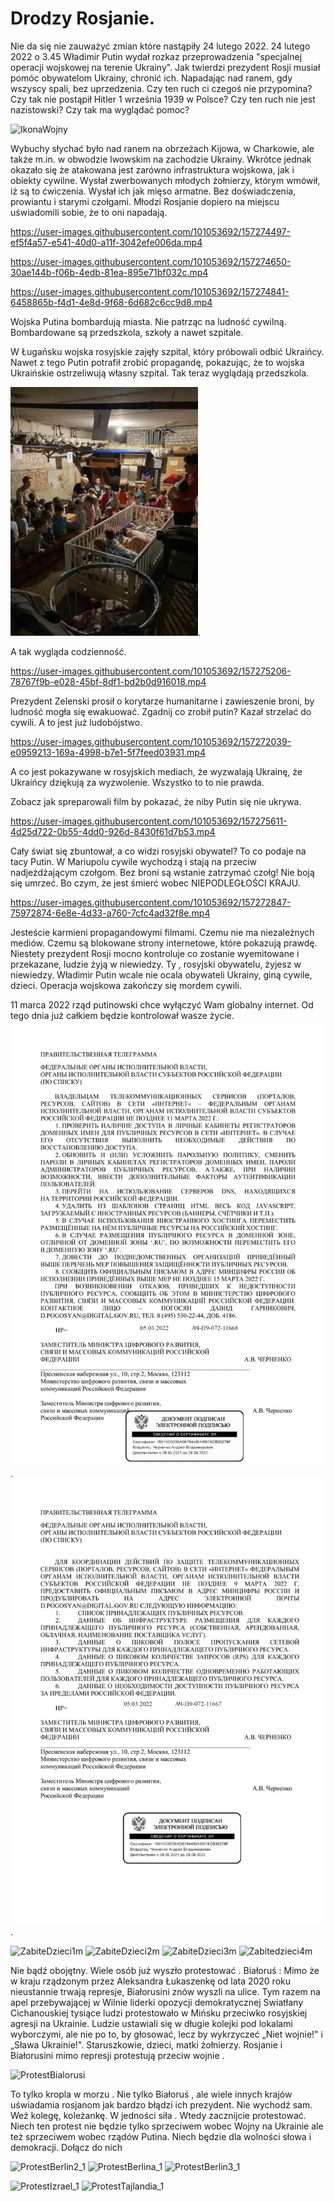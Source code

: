 # Drodzy Rosjanie.

Nie da się nie zauważyć zmian które nastąpiły 24 lutego 2022.
 24 lutego 2022 o 3.45 Władimir Putin wydał rozkaz przeprowadzenia "specjalnej operacji wojskowej na terenie Ukrainy". Jak twierdzi prezydent Rosji musiał pomóc obywatelom Ukrainy, chronić ich. Napadając nad ranem, gdy wszyscy spali, bez uprzedzenia. Czy ten ruch ci czegoś nie przypomina? Czy tak nie postąpił Hitler 1 września 1939 w Polsce? Czy ten ruch nie jest nazistowski? Czy tak ma wyglądać pomoc?
 
![IkonaWojny](https://user-images.githubusercontent.com/101053692/157290547-343ddb72-6409-4db2-bf36-9d71675e3f38.jpg)

Wybuchy słychać było nad ranem na obrzeżach Kijowa, w Charkowie, ale także m.in. w obwodzie lwowskim na zachodzie Ukrainy. Wkrótce jednak okazało się że atakowana jest zarówno infrastruktura wojskowa, jak i obiekty cywilne. Wysłał zwerbowanych młodych żołnierzy, którym wmówił, iż są to ćwiczenia. Wysłał ich jak mięso armatne. Bez doświadczenia, prowiantu i starymi czołgami. Młodzi Rosjanie dopiero na miejscu uświadomili sobie, że to oni napadają.

https://user-images.githubusercontent.com/101053692/157274497-ef5f4a57-e541-40d0-a11f-3042efe006da.mp4

https://user-images.githubusercontent.com/101053692/157274650-30ae144b-f06b-4edb-81ea-895e71bf032c.mp4

https://user-images.githubusercontent.com/101053692/157274841-6458865b-f4d1-4e8d-9f68-6d682c6cc9d8.mp4

Wojska Putina bombardują miasta. Nie patrząc na ludność cywilną. Bombardowane są przedszkola, szkoły a nawet szpitale. 

W Ługańsku wojska rosyjskie zajęły szpital, który próbowali odbić Ukraińcy. Nawet z tego Putin potrafił zrobić propagandę, pokazując, że to wojska Ukraińskie ostrzeliwują własny  szpital. Tak teraz wyglądają przedszkola.

![Tak teraz wygląda przedszkole.](https://github.com/whatsupW/whatsupW/blob/b3ef5de8db7938379ed26233eabf3319a2a04418/img/przedszkole1.jpg "Tak teraz wygląda przedszkole.").

A tak wygląda codzienność.

https://user-images.githubusercontent.com/101053692/157275206-78767f9b-e028-45bf-8df1-bd2b0d916018.mp4

Prezydent Zelenski prosił o korytarze humanitarne i zawieszenie broni, by ludność mogła się ewakuować. Zgadnij co zrobił putin? Kazał strzelać do cywili. A to jest już ludobójstwo.

https://user-images.githubusercontent.com/101053692/157272039-e0959213-169a-4998-b7e1-5f7feed03931.mp4 

A co jest pokazywane w rosyjskich mediach, że wyzwalają Ukrainę, że Ukraińcy dziękują za wyzwolenie.
Wszystko to to nie prawda. 

Zobacz jak spreparowali film by pokazać, że niby Putin się nie ukrywa.

https://user-images.githubusercontent.com/101053692/157275611-4d25d722-0b55-4dd0-926d-8430f61d7b53.mp4

Cały świat się zbuntował, a co widzi rosyjski obywatel? To co podaje na tacy Putin.
W Mariupolu cywile wychodzą i stają na przeciw nadjeżdżającym czołgom. Bez broni są wstanie zatrzymać czołg! Nie boją się umrzeć. Bo czym, że jest śmierć wobec NIEPODLEGŁOŚCI KRAJU.

https://user-images.githubusercontent.com/101053692/157272847-75972874-6e8e-4d33-a760-7cfc4ad32f8e.mp4

Jesteście karmieni propagandowymi filmami. Czemu nie ma niezależnych mediów. Czemu są blokowane strony internetowe, które pokazują prawdę. Niestety prezydent Rosji mocno kontroluje co zostanie wyemitowane i przekazane, ludzie żyją w niewiedzy. Ty , rosyjski obywatelu, żyjesz w niewiedzy. Władimir Putin wcale nie ocala obywateli Ukrainy, giną cywile, dzieci. Operacja wojskowa zakończy się mordem cywili.

11 marca 2022 rząd putinowski chce wyłączyć Wam globalny internet. Od tego dnia już całkiem będzie kontrolował wasze życie. 
![alt text for screen readers](img/11marcaa.jpg "Text to show on mouseover"). ![alt text for screen readers](img/11marcab.jpg "Text to show on mouseover").


![ZabiteDzieci1m](https://user-images.githubusercontent.com/101053692/157292576-cc657b19-3bb6-4407-9e33-1fee166545b0.jpg)
![ZabiteDzieci2m](https://user-images.githubusercontent.com/101053692/157292589-1f31a14a-d1f5-4be7-b00a-a592bdb91a7e.jpg)
![ZabiteDzieci3m](https://user-images.githubusercontent.com/101053692/157292599-ffd955a4-2783-46af-8df9-7e2e966451d1.jpg)
![Zabitedzieci4m](https://user-images.githubusercontent.com/101053692/157292919-6d53a313-3f60-4e6e-a014-212bdfbf3a61.jpg)

Nie bądź obojętny. Wiele osób już wyszło protestować . Białoruś : Mimo że w kraju rządzonym przez Aleksandra Łukaszenkę od lata 2020 roku nieustannie trwają represje, Białorusini znów wyszli na ulice. Tym razem na apel przebywającej w Wilnie liderki opozycji demokratycznej Swiatłany Cichanouskiej tysiące ludzi protestowało w Mińsku przeciwko rosyjskiej agresji na Ukrainie. Ludzie ustawiali się w długie kolejki pod lokalami wyborczymi, ale nie po to, by głosować, lecz by wykrzyczeć „Niet wojnie!" i „Sława Ukrainie!". Staruszkowie, dzieci, matki żołnierzy. Rosjanie i Białorusini mimo represji protestują przeciw wojnie .

![ProtestBialorusi](https://user-images.githubusercontent.com/101053692/157298696-1df25c0c-60b3-46a7-b596-17ad03361b65.jpg)

To tylko kropla w morzu . Nie tylko Białoruś , ale wiele innych krajów uświadamia rosjanom  jak bardzo błądzi ich prezydent. 
Nie wychodź sam. Weź kolegę, koleżankę. W jedności siła .  Wtedy zacznijcie protestować. Niech ten protest nie będzie tylko sprzeciwem wobec Wojny na Ukrainie ale też sprzeciwem wobec rządów Putina. Niech będzie dla wolności słowa i demokracji.
Dołącz do nich

![ProtestBerlin2_1](https://user-images.githubusercontent.com/101053692/157304107-19330ddd-cda6-4db2-a7a2-b315e70d72be.jpg)
![ProtestBerlina_1](https://user-images.githubusercontent.com/101053692/157304083-cc7fd84a-196c-42fe-abb9-f25241d29e12.jpg)
![ProtestBerlin3_1](https://user-images.githubusercontent.com/101053692/157304127-964a2fc3-2eee-4bb2-a27e-0d9c132c8e4f.jpg)

![ProtestIzrael_1](https://user-images.githubusercontent.com/101053692/157304352-e9a2fade-aecf-4d67-bf85-9dcb268ca4c8.jpg)
![ProtestTajlandia_1](https://user-images.githubusercontent.com/101053692/157304648-96cab81c-abd1-4539-aec5-6528c4d12e13.jpg)
